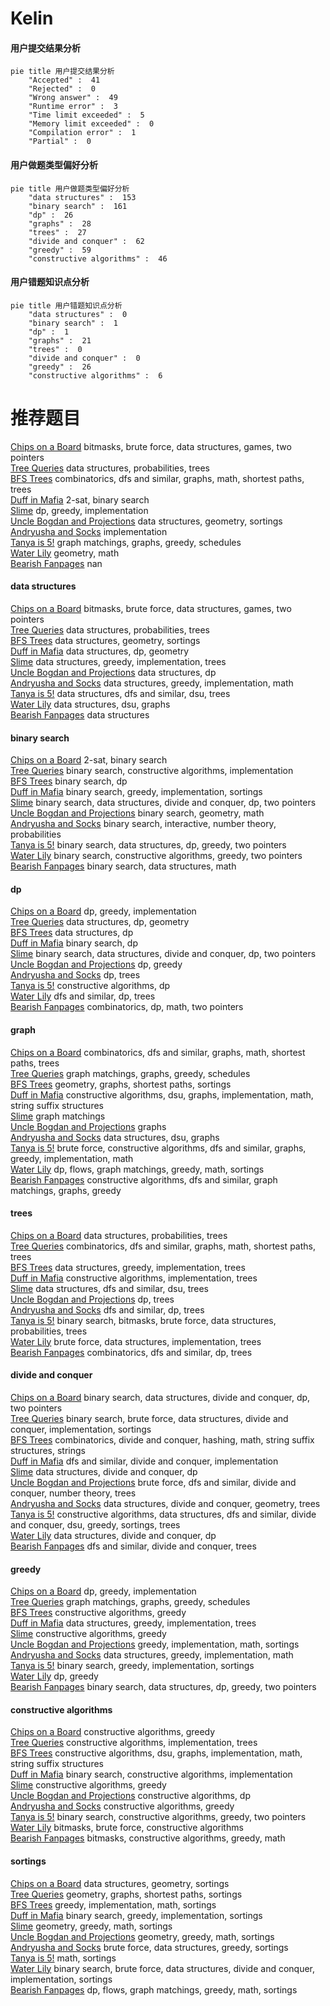 # Kelin
<!-- tabs:start -->
#### **用户提交结果分析**

```mermaid
pie title 用户提交结果分析
    "Accepted" :  41
    "Rejected" :  0
    "Wrong answer" :  49
    "Runtime error" :  3
    "Time limit exceeded" :  5
    "Memory limit exceeded" :  0
    "Compilation error" :  1
    "Partial" :  0
```
#### **用户做题类型偏好分析**

```mermaid
pie title 用户做题类型偏好分析
    "data structures" :  153
    "binary search" :  161
    "dp" :  26
    "graphs" :  28
    "trees" :  27
    "divide and conquer" :  62
    "greedy" :  59
    "constructive algorithms" :  46
```
#### **用户错题知识点分析**

```mermaid
pie title 用户错题知识点分析
    "data structures" :  0
    "binary search" :  1
    "dp" :  1
    "graphs" :  21
    "trees" :  0
    "divide and conquer" :  0
    "greedy" :  26
    "constructive algorithms" :  6
```
<!-- tabs:end -->
# 推荐题目
[Chips on a Board](http://codeforces.com/problemset/problem/1511/G)		bitmasks,
                        brute force,
                        data structures,
                        games,
                        two pointers		  
[Tree Queries](http://codeforces.com/problemset/problem/1254/D)		data structures,
                        probabilities,
                        trees		  
[BFS Trees](https://codeforces.com/contest/1496/problem/F)		combinatorics,
                        dfs and similar,
                        graphs,
                        math,
                        shortest paths,
                        trees		  
[Duff in Mafia](http://codeforces.com/problemset/problem/587/D)		2-sat,
                        binary search		  
[Slime](http://codeforces.com/problemset/problem/1038/D)		dp,
                        greedy,
                        implementation		  
[Uncle Bogdan and Projections](http://codeforces.com/problemset/problem/1388/E)		data structures,
                        geometry,
                        sortings		  
[Andryusha and Socks](https://codeforces.com/contest/782/problem/A)		implementation		  
[Tanya is 5!](http://codeforces.com/problemset/problem/737/E)		graph matchings,
                        graphs,
                        greedy,
                        schedules		  
[Water Lily](http://codeforces.com/problemset/problem/1199/B)		geometry,
                        math		  
[Bearish Fanpages](http://codeforces.com/problemset/problem/643/D)		nan		  
<!-- tabs:start -->
#### **data structures**
[Chips on a Board](http://codeforces.com/problemset/problem/1511/G)		bitmasks,
                        brute force,
                        data structures,
                        games,
                        two pointers		  
[Tree Queries](http://codeforces.com/problemset/problem/1254/D)		data structures,
                        probabilities,
                        trees		  
[BFS Trees](http://codeforces.com/problemset/problem/1388/E)		data structures,
                        geometry,
                        sortings		  
[Duff in Mafia](http://codeforces.com/problemset/problem/631/E)		data structures,
                        dp,
                        geometry		  
[Slime](http://codeforces.com/problemset/problem/1385/F)		data structures,
                        greedy,
                        implementation,
                        trees		  
[Uncle Bogdan and Projections](http://codeforces.com/problemset/problem/629/D)		data structures,
                        dp		  
[Andryusha and Socks](http://codeforces.com/problemset/problem/1294/D)		data structures,
                        greedy,
                        implementation,
                        math		  
[Tanya is 5!](http://codeforces.com/problemset/problem/600/E)		data structures,
                        dfs and similar,
                        dsu,
                        trees		  
[Water Lily](http://codeforces.com/problemset/problem/813/F)		data structures,
                        dsu,
                        graphs		  
[Bearish Fanpages](http://codeforces.com/problemset/problem/765/F)		data structures		  
#### **binary search**
[Chips on a Board](http://codeforces.com/problemset/problem/587/D)		2-sat,
                        binary search		  
[Tree Queries](http://codeforces.com/problemset/problem/815/E)		binary search,
                        constructive algorithms,
                        implementation		  
[BFS Trees](https://codeforces.com/contest/866/problem/C)		binary search,
                        dp		  
[Duff in Mafia](http://codeforces.com/problemset/problem/822/C)		binary search,
                        greedy,
                        implementation,
                        sortings		  
[Slime](http://codeforces.com/problemset/problem/833/B)		binary search,
                        data structures,
                        divide and conquer,
                        dp,
                        two pointers		  
[Uncle Bogdan and Projections](http://codeforces.com/problemset/problem/1100/C)		binary search,
                        geometry,
                        math		  
[Andryusha and Socks](http://codeforces.com/problemset/problem/1114/E)		binary search,
                        interactive,
                        number theory,
                        probabilities		  
[Tanya is 5!](http://codeforces.com/problemset/problem/1492/C)		binary search,
                        data structures,
                        dp,
                        greedy,
                        two pointers		  
[Water Lily](http://codeforces.com/problemset/problem/1463/D)		binary search,
                        constructive algorithms,
                        greedy,
                        two pointers		  
[Bearish Fanpages](http://codeforces.com/problemset/problem/1490/G)		binary search,
                        data structures,
                        math		  
#### **dp**
[Chips on a Board](http://codeforces.com/problemset/problem/1038/D)		dp,
                        greedy,
                        implementation		  
[Tree Queries](http://codeforces.com/problemset/problem/631/E)		data structures,
                        dp,
                        geometry		  
[BFS Trees](http://codeforces.com/problemset/problem/629/D)		data structures,
                        dp		  
[Duff in Mafia](https://codeforces.com/contest/866/problem/C)		binary search,
                        dp		  
[Slime](http://codeforces.com/problemset/problem/833/B)		binary search,
                        data structures,
                        divide and conquer,
                        dp,
                        two pointers		  
[Uncle Bogdan and Projections](https://codeforces.com/contest/1277/problem/C)		dp,
                        greedy		  
[Andryusha and Socks](http://codeforces.com/problemset/problem/855/C)		dp,
                        trees		  
[Tanya is 5!](http://codeforces.com/problemset/problem/353/D)		constructive algorithms,
                        dp		  
[Water Lily](http://codeforces.com/problemset/problem/1060/E)		dfs and similar,
                        dp,
                        trees		  
[Bearish Fanpages](http://codeforces.com/problemset/problem/1437/F)		combinatorics,
                        dp,
                        math,
                        two pointers		  
#### **graph**
[Chips on a Board](https://codeforces.com/contest/1496/problem/F)		combinatorics,
                        dfs and similar,
                        graphs,
                        math,
                        shortest paths,
                        trees		  
[Tree Queries](http://codeforces.com/problemset/problem/737/E)		graph matchings,
                        graphs,
                        greedy,
                        schedules		  
[BFS Trees](http://codeforces.com/problemset/problem/33/D)		geometry,
                        graphs,
                        shortest paths,
                        sortings		  
[Duff in Mafia](http://codeforces.com/problemset/problem/441/D)		constructive algorithms,
                        dsu,
                        graphs,
                        implementation,
                        math,
                        string suffix structures		  
[Slime](http://codeforces.com/problemset/problem/120/H)		graph matchings		  
[Uncle Bogdan and Projections](http://codeforces.com/problemset/problem/939/A)		graphs		  
[Andryusha and Socks](http://codeforces.com/problemset/problem/813/F)		data structures,
                        dsu,
                        graphs		  
[Tanya is 5!](http://codeforces.com/problemset/problem/1487/C)		brute force,
                        constructive algorithms,
                        dfs and similar,
                        graphs,
                        greedy,
                        implementation,
                        math		  
[Water Lily](http://codeforces.com/problemset/problem/1437/C)		dp,
                        flows,
                        graph matchings,
                        greedy,
                        math,
                        sortings		  
[Bearish Fanpages](http://codeforces.com/problemset/problem/1470/D)		constructive algorithms,
                        dfs and similar,
                        graph matchings,
                        graphs,
                        greedy		  
#### **trees**
[Chips on a Board](http://codeforces.com/problemset/problem/1254/D)		data structures,
                        probabilities,
                        trees		  
[Tree Queries](https://codeforces.com/contest/1496/problem/F)		combinatorics,
                        dfs and similar,
                        graphs,
                        math,
                        shortest paths,
                        trees		  
[BFS Trees](http://codeforces.com/problemset/problem/1385/F)		data structures,
                        greedy,
                        implementation,
                        trees		  
[Duff in Mafia](https://codeforces.com/contest/1086/problem/B)		constructive algorithms,
                        implementation,
                        trees		  
[Slime](http://codeforces.com/problemset/problem/600/E)		data structures,
                        dfs and similar,
                        dsu,
                        trees		  
[Uncle Bogdan and Projections](http://codeforces.com/problemset/problem/855/C)		dp,
                        trees		  
[Andryusha and Socks](http://codeforces.com/problemset/problem/1060/E)		dfs and similar,
                        dp,
                        trees		  
[Tanya is 5!](http://codeforces.com/problemset/problem/1479/D)		binary search,
                        bitmasks,
                        brute force,
                        data structures,
                        probabilities,
                        trees		  
[Water Lily](http://codeforces.com/problemset/problem/1511/C)		brute force,
                        data structures,
                        implementation,
                        trees		  
[Bearish Fanpages](http://codeforces.com/problemset/problem/1499/F)		combinatorics,
                        dfs and similar,
                        dp,
                        trees		  
#### **divide and conquer**
[Chips on a Board](http://codeforces.com/problemset/problem/833/B)		binary search,
                        data structures,
                        divide and conquer,
                        dp,
                        two pointers		  
[Tree Queries](http://codeforces.com/problemset/problem/1461/D)		binary search,
                        brute force,
                        data structures,
                        divide and conquer,
                        implementation,
                        sortings		  
[BFS Trees](http://codeforces.com/problemset/problem/1466/G)		combinatorics,
                        divide and conquer,
                        hashing,
                        math,
                        string suffix structures,
                        strings		  
[Duff in Mafia](http://codeforces.com/problemset/problem/1490/D)		dfs and similar,
                        divide and conquer,
                        implementation		  
[Slime](https://codeforces.com/contest/1483/problem/C)		data structures,
                        divide and conquer,
                        dp		  
[Uncle Bogdan and Projections](http://codeforces.com/problemset/problem/1491/E)		brute force,
                        dfs and similar,
                        divide and conquer,
                        number theory,
                        trees		  
[Andryusha and Socks](http://codeforces.com/problemset/problem/1303/G)		data structures,
                        divide and conquer,
                        geometry,
                        trees		  
[Tanya is 5!](http://codeforces.com/problemset/problem/1494/D)		constructive algorithms,
                        data structures,
                        dfs and similar,
                        divide and conquer,
                        dsu,
                        greedy,
                        sortings,
                        trees		  
[Water Lily](http://codeforces.com/problemset/problem/1482/E)		data structures,
                        divide and conquer,
                        dp		  
[Bearish Fanpages](http://codeforces.com/problemset/problem/566/C)		dfs and similar,
                        divide and conquer,
                        trees		  
#### **greedy**
[Chips on a Board](http://codeforces.com/problemset/problem/1038/D)		dp,
                        greedy,
                        implementation		  
[Tree Queries](http://codeforces.com/problemset/problem/737/E)		graph matchings,
                        graphs,
                        greedy,
                        schedules		  
[BFS Trees](https://codeforces.com/contest/1068/problem/F)		constructive algorithms,
                        greedy		  
[Duff in Mafia](http://codeforces.com/problemset/problem/1385/F)		data structures,
                        greedy,
                        implementation,
                        trees		  
[Slime](http://codeforces.com/problemset/problem/297/B)		constructive algorithms,
                        greedy		  
[Uncle Bogdan and Projections](https://codeforces.com/contest/1362/problem/E)		greedy,
                        implementation,
                        math,
                        sortings		  
[Andryusha and Socks](http://codeforces.com/problemset/problem/1294/D)		data structures,
                        greedy,
                        implementation,
                        math		  
[Tanya is 5!](http://codeforces.com/problemset/problem/822/C)		binary search,
                        greedy,
                        implementation,
                        sortings		  
[Water Lily](https://codeforces.com/contest/1277/problem/C)		dp,
                        greedy		  
[Bearish Fanpages](http://codeforces.com/problemset/problem/1492/C)		binary search,
                        data structures,
                        dp,
                        greedy,
                        two pointers		  
#### **constructive algorithms**
[Chips on a Board](https://codeforces.com/contest/1068/problem/F)		constructive algorithms,
                        greedy		  
[Tree Queries](https://codeforces.com/contest/1086/problem/B)		constructive algorithms,
                        implementation,
                        trees		  
[BFS Trees](http://codeforces.com/problemset/problem/441/D)		constructive algorithms,
                        dsu,
                        graphs,
                        implementation,
                        math,
                        string suffix structures		  
[Duff in Mafia](http://codeforces.com/problemset/problem/815/E)		binary search,
                        constructive algorithms,
                        implementation		  
[Slime](http://codeforces.com/problemset/problem/297/B)		constructive algorithms,
                        greedy		  
[Uncle Bogdan and Projections](http://codeforces.com/problemset/problem/353/D)		constructive algorithms,
                        dp		  
[Andryusha and Socks](http://codeforces.com/problemset/problem/1493/A)		constructive algorithms,
                        greedy		  
[Tanya is 5!](http://codeforces.com/problemset/problem/1463/D)		binary search,
                        constructive algorithms,
                        greedy,
                        two pointers		  
[Water Lily](https://codeforces.com/contest/1456/problem/B)		bitmasks,
                        brute force,
                        constructive algorithms		  
[Bearish Fanpages](http://codeforces.com/problemset/problem/1492/D)		bitmasks,
                        constructive algorithms,
                        greedy,
                        math		  
#### **sortings**
[Chips on a Board](http://codeforces.com/problemset/problem/1388/E)		data structures,
                        geometry,
                        sortings		  
[Tree Queries](http://codeforces.com/problemset/problem/33/D)		geometry,
                        graphs,
                        shortest paths,
                        sortings		  
[BFS Trees](https://codeforces.com/contest/1362/problem/E)		greedy,
                        implementation,
                        math,
                        sortings		  
[Duff in Mafia](http://codeforces.com/problemset/problem/822/C)		binary search,
                        greedy,
                        implementation,
                        sortings		  
[Slime](https://codeforces.com/contest/1496/problem/C)		geometry,
                        greedy,
                        math,
                        sortings		  
[Uncle Bogdan and Projections](http://codeforces.com/problemset/problem/1495/A)		geometry,
                        greedy,
                        math,
                        sortings		  
[Andryusha and Socks](http://codeforces.com/problemset/problem/1497/A)		brute force,
                        data structures,
                        greedy,
                        sortings		  
[Tanya is 5!](http://codeforces.com/problemset/problem/1427/A)		math,
                        sortings		  
[Water Lily](http://codeforces.com/problemset/problem/1461/D)		binary search,
                        brute force,
                        data structures,
                        divide and conquer,
                        implementation,
                        sortings		  
[Bearish Fanpages](http://codeforces.com/problemset/problem/1437/C)		dp,
                        flows,
                        graph matchings,
                        greedy,
                        math,
                        sortings		  
<!-- tabs:end -->
